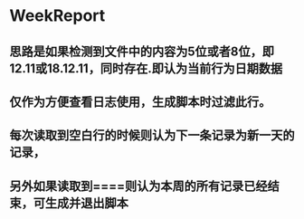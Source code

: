 # WeekReport
## 思路是如果检测到文件中的内容为5位或者8位，即12.11或18.12.11，同时存在.即认为当前行为日期数据
## 仅作为方便查看日志使用，生成脚本时过滤此行。
## 每次读取到空白行的时候则认为下一条记录为新一天的记录，
## 另外如果读取到====则认为本周的所有记录已经结束，可生成并退出脚本
